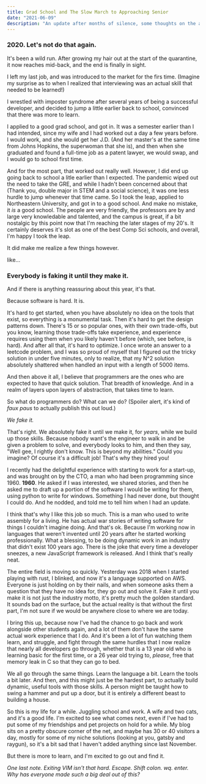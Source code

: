 ```yaml
---
title: Grad School and The Slow March to Approaching Senior
date: "2021-06-09"
description: "An update after months of silence, some thoughts on the academic system, and the market, and a splash of what being a developer is all about. (In my opinion)"
---
```



### 2020. Let's not do that again. 

It's been a wild run. After growing my hair out at the start of the quarantine, it now reaches mid-back, and the end is finally in sight.

I left my last job, and was introduced to the market for the firs time. (Imagine my surprise as to when I realized that interviewing was an actual skill that needed to be learned!)

I wrestled with imposter syndrome after several years of being a successful developer, and decided to jump a little earlier back to school, convinced that there was more to learn. 

I applied to a good grad school, and got in. It was a semester earlier than I had intended, since my wife and I had worked out a day a few years before. I would work, and she would get her J.D. (And her master's at the same time from Johns Hopkins, the superwoman that she is), and then when she graduated and found a full-time job as a patent lawyer, we would swap, and I would go to school first time. 

And for the most part, that worked out really well. However, I did end up going back to school a litle earlier than I expected. The pandemic wiped out the need to take the GRE, and while I hadn't been concerned about that (Thank you, double major in STEM and a social science), it was one less hurdle to jump whenever that time came. So I took the leap, applied to Northeastern University, and got in to a good school. And make no mistake, it *is* a good school. The people are very friendly, the professors are by and large very knowledable and talented, and the campus is great, if a bit nostalgic by this point now that I'm reaching the later stages of my 20's. It certainly deserves it's slot as one of the best Comp Sci schools, and overall, I'm happy I took the leap. 

It did make me realize a few things however.

like...

### **Everybody** is faking it until they make it. 

And if there is anything reassuring about this year, it's that. 

Because software is  hard. It is. 

It's hard to get started, when you have absolutely no idea on the tools that exist, so everything is a monumental task. Then it's hard to get the design patterns down. There's 15 or so popular ones, with their own trade-offs, but you know, learning those trade-offs take experience, and experience requires using them when you likely haven't before (which, see before, is hard). And after all that, it's hard to optimize. I once wrote an answer to a leetcode problem, and I was so proud of myself that I figured out the tricky solution in under five minutes, only to realize, that my N^2 solution absolutely shattered when handled an input with a length of 5000 items. 

And then above it all, I believe that programmers are the ones who are expected to have that quick solution. That breadth of knowledge. And in a realm of layers upon layers of abstraction, that takes time to learn. 

So what do programmers do? What can we do? (Spoiler alert, it's kind of *faux paus* to actually publish this out loud.)

*We fake it.*

That's right. We absolutely fake it until we make it, for *years*, while we build up those skills. Because nobody want's the engineer to walk in and be given a problem to solve, and everybody looks to him, and then they say, "Well gee, I rightly don't know. This is beyond my abilities." Could you imagine? Of course it's a difficult job! That's why they hired you!

I recently had the delightful experience with starting to work for a start-up, and was brought on by the CTO, a man who had been programming since 1960. **1960**. He asked if I was interested, we shared stories, and then he asked me to draft up a portion of the software I would be writing for them, using python to write for windows. Something I had never done, but thought I could do. And he nodded, and told me to tell him when I had an update. 

I think that's why I like this job so much. This is a man who used to write assembly for a living. He has actual war stories of writing software for things I couldn't imagine doing. And that's ok. Because I'm working now in languages that weren't invented until 20 years after he started working professionally. What a blessing, to be doing dynamic work in an industry that didn't exist 100 years ago. There is the joke that every time a developer sneezes, a new JavaScript framework is released. And I think that's really neat. 

The entire field is moving so quickly. Yesterday was 2018 when I started playing with rust, I blinked, and now it's a language supported on AWS. Everyone is just holding on by their nails, and when someone asks them a question that they have no idea for, they go out and solve it. Fake it until you make it is not just the industry motto, it's pretty much the golden standard. It sounds bad on the surface, but the actual reality is that without the first part, I'm not sure if we would be anywhere close to where we are today. 

I bring this up, because now I've had the chance to go back and work alongside other students again, and a lot of them don't have the same actual work experience that I do. And it's been a lot of fun watching them learn, and struggle, and fight through the same hurdles that I now realize that nearly all developers go through, whether that is a 13 year old who is learning basic for the first time, or a 26 year old trying to, *please*, free that memory leak in C so that they can go to bed. 

We all go through the same things. Learn the language a bit. Learn the tools a bit later. And then, and this might just be the hardest part, to actually build dynamic, useful tools with those skills. A person might be taught how to swing a hammer and put up a door, but it is entirely a different beast to building a house. 

So this is my life for a while. Juggling school and work. A wife and two cats, and it's a good life. I'm excited to see what comes next, even if I've had to put some of my friendships and pet projects on hold for a while. My blog sits on a pretty obscure corner of the net, and maybe has 30 or 40 visitors a day, mostly for some of my niche solutions (looking at you, gatsby and raygun), so it's a bit sad that I haven't added anything since last November. 

But there is more to learn, and I'm excited to go out and find it. 


*One last note. Exiting VIM isn't that hard. Escape. Shift colon. wq. enter. Why has everyone made such a big deal out of this?*
